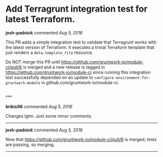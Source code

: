 # Add Terragrunt integration test for latest Terraform.

**josh-padnick** commented *Aug 5, 2016*

This PR adds a simple integration test to validate that Terragrunt works with the latest version of Terraform. It executes a trivial Terraform template that just renders a `data.template_file` resource.

Do NOT merge this PR until https://github.com/gruntwork-io/module-ci/pull/6 is merged and a new release is tagged in https://github.com/gruntwork-io/module-ci since running this integration test successfully depended on an update to `configure-environment-for-gruntwork-module` in github.com/gruntwork-io/module-ci.

<br />
***


**brikis98** commented *Aug 5, 2016*

Changes lgtm. Just some minor comments.

***

**josh-padnick** commented *Aug 5, 2016*

Now that https://github.com/gruntwork-io/module-ci/pull/6 is merged, tests are passing, so merging.

***


